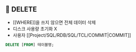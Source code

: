 ## 🌈 DELETE

- [[WHERE]]을 쓰지 않으면 전체 데이터 삭제
- 디스크 사용량 초기화 X
- 사용자 [[Project/SQL/RDB/SQL/TCL/COMMIT|COMMIT]]

```sql
DELETE [FROM] 테이블명;
```